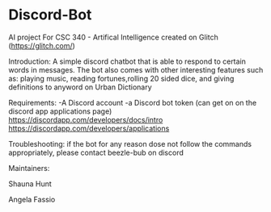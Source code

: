 # Discord-Bot
AI project 
For CSC 340 - Artifical Intelligence 
created on Glitch (https://glitch.com/) 

Introduction:
A simple discord chatbot that is able to respond to certain words in messages.
The bot also comes with other interesting features such as: playing music, reading fortunes,rolling 20 sided dice,
and giving definitions to anyword on Urban Dictionary 

Requirements: 
-A Discord account 
-a Discord bot token (can get on on the discord app applications page)
https://discordapp.com/developers/docs/intro
https://discordapp.com/developers/applications

Troubleshooting:
if the bot for any reason dose not follow the commands appropriately, please contact beezle-bub on discord 

Maintainers:

Shauna Hunt

Angela Fassio 
